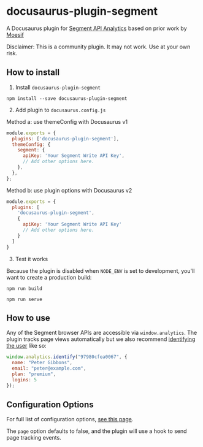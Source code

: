 # docusaurus-plugin-segment

A Docusaurus plugin for [Segment API Analytics](https://www.segment.com/) based on prior work by [Moesif](https://github.com/Moesif/docusaurus-plugin-segment)

Disclaimer: This is a community plugin. It may not work. Use at your own risk.



## How to install

1. Install `docusaurus-plugin-segment`

  `npm install --save docusaurus-plugin-segment`

2. Add plugin to `docusaurus.config.js`


Method a: use themeConfig with Docusaurus v1


```javascript
module.exports = {
  plugins: ['docusaurus-plugin-segment'],
  themeConfig: {
    segment: {
      apiKey: 'Your Segment Write API Key',
      // Add other options here.
    },
  },
};
```

Method b: use plugin options with Docusaurus v2

```javascript
module.exports = {
  plugins: [
    'docusaurus-plugin-segment',
    {
      apiKey: 'Your Segment Write API Key'
      // Add other options here.
    }
  ]
}
```

3. Test it works

Because the plugin is disabled when `NODE_ENV` is set to development, you'll want to create a production build: 

```
npm run build

npm run serve
```

## How to use

Any of the Segment browser APIs are accessible via `window.analytics`.
The plugin tracks page views automatically but we also recommend [identifying the user](https://segment.com/docs/connections/spec/identify/) like so:

```javascript
window.analytics.identify("97980cfea0067", {
  name: "Peter Gibbons",
  email: "peter@example.com",
  plan: "premium",
  logins: 5
});
```

## Configuration Options

For full list of configuration options, [see this page](https://github.com/segmentio/snippet).

The `page` option defaults to false, and the plugin will use a hook to send page tracking events.
